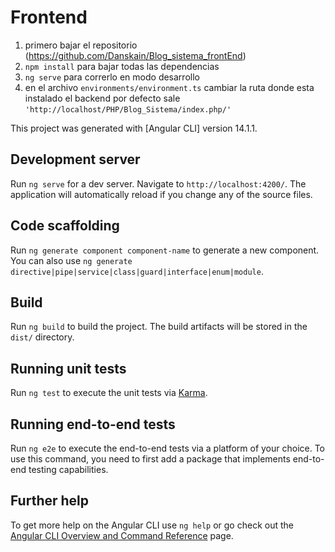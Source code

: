 # Frontend

1. primero bajar el repositorio (https://github.com/Danskain/Blog_sistema_frontEnd)
2. `npm install` para bajar todas las dependencias
3. `ng serve` para correrlo en modo desarrollo
4. en el archivo `environments/environment.ts` cambiar la ruta donde esta instalado el backend por defecto sale `'http://localhost/PHP/Blog_Sistema/index.php/'`

This project was generated with [Angular CLI] version 14.1.1.

## Development server

Run `ng serve` for a dev server. Navigate to `http://localhost:4200/`. The application will automatically reload if you change any of the source files.

## Code scaffolding

Run `ng generate component component-name` to generate a new component. You can also use `ng generate directive|pipe|service|class|guard|interface|enum|module`.

## Build

Run `ng build` to build the project. The build artifacts will be stored in the `dist/` directory.

## Running unit tests

Run `ng test` to execute the unit tests via [Karma](https://karma-runner.github.io).

## Running end-to-end tests

Run `ng e2e` to execute the end-to-end tests via a platform of your choice. To use this command, you need to first add a package that implements end-to-end testing capabilities.

## Further help

To get more help on the Angular CLI use `ng help` or go check out the [Angular CLI Overview and Command Reference](https://angular.io/cli) page.
